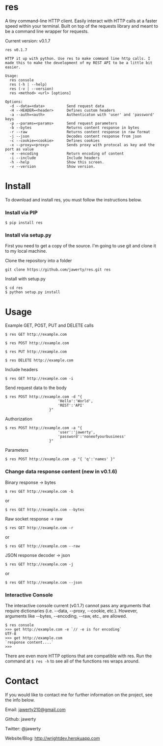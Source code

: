 # res
A tiny command-line HTTP client. Easily interact with HTTP calls at a faster speed within your terminal. Built on top of the requests library and meant to be a command line wrapper for requests. 

Current version: v0.1.7

```
res v0.1.7

HTTP it up with python. Use res to make command line http calls. I made this to make the development of my REST API to be a little bit easier.

Usage:
  res console
  res (-h | --help)
  res (-v | --version)
  res <method> <url> [options]

Options:
  -d --data=<data>          Send request data
  -H --HEADER=<header>      Defines custom headers
  -a --auth=<auth>          Authenticaton with 'user' and 'password' keys
  -p --params=<params>      Send request parameters
  -b --bytes                Returns content response in bytes
  -r --raw                  Returns content response in raw format
  -j --json                 Decodes content response from json
  -c --cookie=<cookie>      Defines cookies
  -x --proxy=<proxy>        Sends proxy with protocal as key and the port as value
  -e --encoding             Return encoding of content
  -i --include              Include headers
  -h --help                 Show this screen.
  -v --version              Show version.
```

# Install
To download and install res, you must follow the instructions below.

### Install via PIP
```
$ pip install res
```

### Install via setup.py
First you need to get a copy of the source. I'm going to use git and clone it to my local machine. 

Clone the repository into a folder
```
git clone https://github.com/jawerty/res.git res
```

Install with setup.py
```
$ cd res
$ python setup.py install
```

# Usage
Example GET, POST, PUT and DELETE calls
```
$ res GET http://example.com

$ res POST http://example.com

$ res PUT http://example.com

$ res DELETE http://example.com
```

Include headers
```
$ res GET http://example.com -i
```

Send request data to the body
```
$ res POST http://example.com -d "{
						'Hello':'World',
						'REST':'API'
					}"
```

Authorization
```
$ res POST http://example.com -a "{
						'user':'jawerty',
						'password':'noneofyourbusiness'
					}"
```

Parameters
```
$ res POST http://example.com -p "{ 'q':'names' }" 
```

### Change data response content (new in v0.1.6)

Binary response -> bytes 
```
$ res GET http://example.com -b
```
or
```
$ res GET http://example.com --bytes
```


Raw socket response -> raw
```
$ res GET http://example.com -r
```
or
```
$ res GET http://example.com --raw
```


JSON response decoder -> json
```
$ res GET http://example.com -j
```
or
```
$ res GET http://example.com --json
```

### Interactive Console
The interactive console current (v0.1.7) cannot pass any arguments that require dictionaries (i.e. --data, --proxy, --cookie, etc.). However, arguments like --bytes, --encoding, --raw, etc., are allowed.
```
$ res console
>>> get http://example.com -e `// -e is for encoding`
UTF-8
>>> get http://example.com
`response content....`
>>>
```

There are even more HTTP options that are compatible with res. Run the command at `$ res -h` to see all of the functions res wraps around.

# Contact
If you would like to contact me for further information on the project, see the info below.

Email: jawerty210@gmail.com

Github: jawerty

Twitter: @jawerty

Website/Blog: <http://wrightdev.herokuapp.com>
